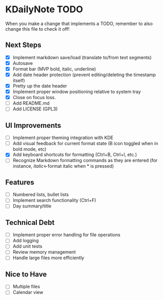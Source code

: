 # KDailyNote TODO

When you make a change that implements a TODO, remember to also change this file to check it off!

## Next Steps
- [x] Implement markdown save/load (translate to/from text segments)
- [x] Autosave
- [x] Format bar (MVP bold, italic, underline)
- [x] Add date header protection (prevent editing/deleting the timestamp itself)
- [x] Pretty up the date header
- [x] Implement proper window positioning relative to system tray
- [x] Close on focus loss.
- [ ] Add README.md
- [ ] Add LICENSE (GPL3)

## UI Improvements
- [ ] Implement proper theming integration with KDE
- [ ] Add visual feedback for current format state (B icon toggled when in bold mode, etc)
- [x] Add keyboard shortcuts for formatting (Ctrl+B, Ctrl+I, etc.)
- [ ] Recognize Markdown formatting commands as they are entered
    (for instance, *italic*<-format italic when * is pressed)

## Features
- [ ] Numbered lists, bullet lists
- [ ] Implement search functionality (Ctrl+F)
- [ ] Day summary/title

## Technical Debt
- [ ] Implement proper error handling for file operations
- [ ] Add logging
- [ ] Add unit tests
- [ ] Review memory management
- [ ] Handle large files more efficiently

## Nice to Have
- [ ] Multiple files
- [ ] Calendar view
